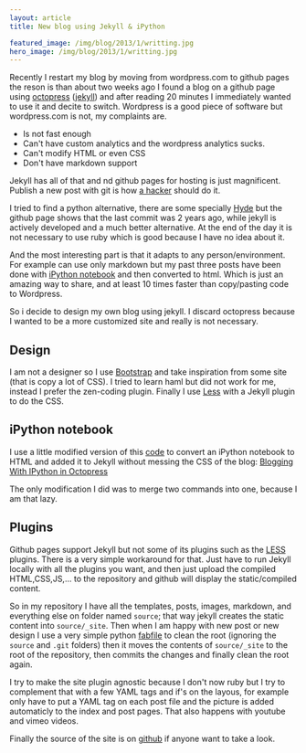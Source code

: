 ```yaml
---
layout: article
title: New blog using Jekyll & iPython

featured_image: /img/blog/2013/1/writting.jpg
hero_image: /img/blog/2013/1/writting.jpg
---
```


Recently I restart my blog by moving from wordpress.com to github pages the reson is than about two weeks ago I found a blog on a github page using [octopress](http://octopress.org/) ([jekyll](https://github.com/mojombo/jekyll)) and after reading 20 minutes I immediately wanted to use it and decite to switch. Wordpress is a good piece of software but wordpress.com is not, my complaints are.

* Is not fast enough
* Can't have custom analytics and the wordpress analytics sucks.
* Can't modify HTML or even CSS
* Don't have markdown support

Jekyll has all of that and nd github pages for hosting is just magnificent. Publish a new post with git is how [a hacker](http://tom.preston-werner.com/2008/11/17/blogging-like-a-hacker.html) should do it.

I tried to find a python alternative, there are some specially [Hyde](http://ringce.com/hyde) but the github page shows that the last commit was 2 years ago, while jekyll is actively developed and a much better alternative. At the end of the day it is not necessary to use ruby which is good because I have no idea about it.

And the most interesting part is that it adapts to any person/environment. For example can use only markdown but my past three posts have been done with [iPython notebook](http://ipython.org/ipython-doc/dev/index.html) and then converted to html. Which is just an amazing way to share, and at least 10 times faster than copy/pasting code to Wordpress.

So i decide to design my own blog using jekyll. I discard octopress because I wanted to be a more customized site and really is not necessary.

## Design

I am not a designer so I use [Bootstrap](http://twitter.github.com/bootstrap/) and take inspiration from some site (that is copy a lot of CSS). I tried to learn haml but did not work for me, instead I prefer the zen-coding plugin. Finally I use [Less](http://lesscss.org/) with a Jekyll plugin to do the CSS.

## iPython notebook

I use a little modified version of this [code](http://jakevdp.github.com/blog/2012/10/04/blogging-with-ipython/) to convert an iPython notebook to HTML and added it to Jekyll without messing the CSS of the blog: [Blogging With IPython in Octopress](http://jakevdp.github.com/blog/2012/10/04/blogging-with-ipython/)

The only modification I did was to merge two commands into one, because I am that lazy.

## Plugins

Github pages support Jekyll but not some of its plugins such as the [LESS](http://lesscss.org/) plugins. There is a very simple workaround for that. Just have to run Jekyll locally with all the plugins you want, and then just upload the compiled HTML,CSS,JS,... to the repository and github will display the static/compiled content.

So in my repository I have all the templates, posts, images, markdown, and everything else on folder named `source`; that way jekyll creates the static content into `source/_site`. Then when I am happy with new post or new design I use a very simple python [fabfile](http://fabfile.org/) to clean the root (ignoring the `source` and `.git` folders) then it moves the contents of `source/_site` to the root of the repository, then commits the changes and finally clean the root again.

I try to make the site plugin agnostic because I don't now ruby but I try to complement that with a few YAML tags and if's on the layous, for example only have to put a YAML tag on each post file and the picture is added automaticly to the index and post pages. That also happens with youtube and vimeo videos.

Finally the source of the site is on [github](https://github.com/danielfrg/danielfrg.github.com) if anyone want to take a look.
